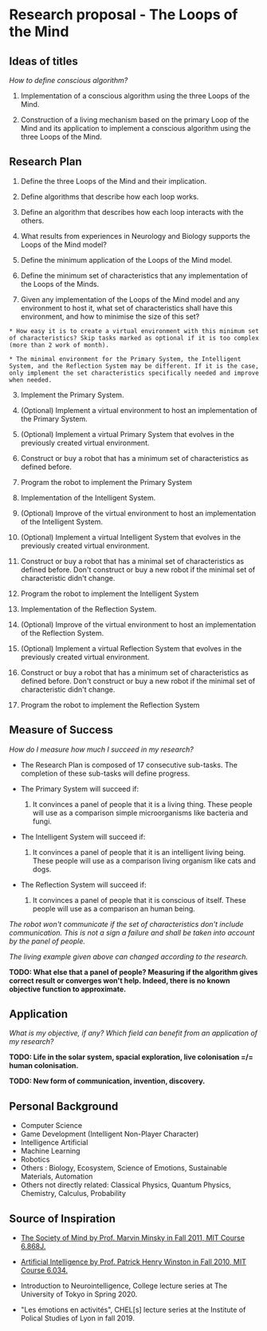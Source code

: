 # Research proposal - The Loops of the Mind

## Ideas of titles
*How to define conscious algorithm?*

1. Implementation of a conscious algorithm using the three Loops of the Mind.

2. Construction of a living mechanism based on the primary Loop of the Mind and its application to implement a conscious algorithm using the three Loops of the Mind.

## Research Plan
1. Define the three Loops of the Mind and their implication.

 1. Define algorithms that describe how each loop works.

 2. Define an algorithm that describes how each loop interacts with the others.

 3. What results from experiences in Neurology and Biology supports the Loops of the Mind model?

2. Define the minimum application of the Loops of the Mind model.

  1. Define the minimum set of characteristics that any implementation of the Loops of the Minds.

  2. Given any implementation of the Loops of the Mind model and any environment to host it, what set of characteristics shall have this environment, and how to minimise the size of this set?

    * How easy it is to create a virtual environment with this minimum set of characteristics? Skip tasks marked as optional if it is too complex (more than 2 work of month).

    * The minimal environment for the Primary System, the Intelligent System, and the Reflection System may be different. If it is the case, only implement the set characteristics specifically needed and improve when needed.

3. Implement the Primary System.

  1. (Optional) Implement a virtual environment to host an implementation of the Primary System.

  2. (Optional) Implement a virtual Primary System that evolves in the previously created virtual environment.

  3. Construct or buy a robot that has a minimum set of characteristics as defined before.

  4. Program the robot to implement the Primary System

4. Implementation of the Intelligent System.

  1. (Optional) Improve of the virtual environment to host an implementation of the Intelligent System.

  2. (Optional) Implement a virtual Intelligent System that evolves in the previously created virtual environment.

  3. Construct or buy a robot that has a minimal set of characteristics as defined before. Don't construct or buy a new robot if the minimal set of characteristic didn't change.

  4. Program the robot to implement the Intelligent System

5. Implementation of the Reflection System.

  1. (Optional) Improve of the virtual environment to host an implementation of the Reflection System.

  2. (Optional) Implement a virtual Reflection System that evolves in the previously created virtual environment.

  3. Construct or buy a robot that has a minimum set of characteristics as defined before. Don't construct or buy a new robot if the minimal set of characteristic didn't change.

  4. Program the robot to implement the Reflection System

## Measure of Success
*How do I measure how much I succeed in my research?*

* The Research Plan is composed of 17 consecutive sub-tasks. The completion of these sub-tasks will define progress.

* The Primary System will succeed if:

  1. It convinces a panel of people that it is a living thing. These people will use as a comparison simple microorganisms like bacteria and fungi.

* The Intelligent System will succeed if:

  1. It convinces a panel of people that it is an intelligent living being. These people will use as a comparison living organism like cats and dogs.

* The Reflection System will succeed if:

  1. It convinces a panel of people that it is conscious of itself. These people will use as a comparison an human being.

*The robot won't communicate if the set of characteristics don't include communication. This is not a sign a failure and shall be taken into account by the panel of people.*

*The living example given above can changed according to the research.*

**TODO: What else that a panel of people? Measuring if the algorithm gives correct result or converges won't help. Indeed, there is no known objective function to approximate.**

## Application
*What is my objective, if any?*
*Which field can benefit from an application of my research?*

**TODO: Life in the solar system, spacial exploration, live colonisation =/= human colonisation.**

**TODO: New form of communication, invention, discovery.**

## Personal Background

* Computer Science
* Game Development (Intelligent Non-Player Character)
* Intelligence Artificial
* Machine Learning
* Robotics
* Others : Biology, Ecosystem, Science of Emotions, Sustainable Materials, Automation
* Others not directly related: Classical Physics, Quantum Physics, Chemistry, Calculus, Probability

## Source of Inspiration

* [The Society of Mind by Prof. Marvin Minsky in Fall 2011, MIT Course 6.868J.](https://ocw.mit.edu/courses/electrical-engineering-and-computer-science/6-868j-the-society-of-mind-fall-2011/index.htm)

* [Artificial Intelligence by Prof. Patrick Henry Winston in Fall 2010, MIT Course 6.034.](https://ocw.mit.edu/courses/electrical-engineering-and-computer-science/6-034-artificial-intelligence-fall-2010/index.htm)

* Introduction to Neurointelligence, College lecture series at The University of Tokyo in Spring 2020.

* "Les émotions en activités", CHEL[s] lecture series at the Institute of Polical Studies of Lyon in fall 2019.
